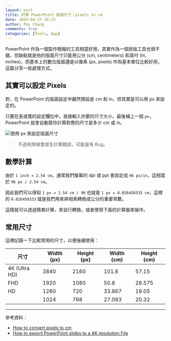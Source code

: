 ```yaml
---
layout: post
title: 計算 PowerPoint 版面尺寸：pixels to cm
date: 2024-04-27 19:23
author: Poy Chang
comments: true
categories: [Tools, App]
---
```


PowerPoint 作為一個製作簡報的工具相當好用，其實作為一個排版工具也很不錯，但缺點就是他的版面尺寸只能用公分 (cm, centimeters) 和英吋 (in, inches)，而基本上的數位版面還是以像素 (px, pixels) 作為基本單位比較好用，這篇分享一些處理方式。

## 其實可以設定 Pixels

對，在 PowerPoint 的版面設定中雖然預設是 cm 和 in，但其實是可以用 px 來設定的。

只要在長或寬的設定欄位中，直接輸入你要的尺寸大小，最後補上一個 `px`，PowerPoint 就會自動幫你計算對應的尺寸是多少 cm 或 in。

![使用 px 來設定版面尺寸](https://i.imgur.com/wFCfP2Q.png)

> 不過有時候會發生計算錯誤，可能是有 Bug。

## 數學計算

由於 `1 inch = 2.54 cm`，通常我們螢幕的 dpi 或 ppi 會設定成 `96 px/in`，這相當於 `96 px / 2.54 cm`。

因此我們可以得知 `1 px = 2.54 cm / 96` 也就是 `1 px = 0.026458333 cm`，這裡的 `0.026458333` 就是我們用來將相素轉換成公分的重要常數。

這樣就可以透過簡單計算，來自行轉換，或者使用下面的計算器來操作。

<div id="app"></div>

<script>
    // 獲取 div 容器的引用
    const appDiv = document.getElementById('app');

    // 建立 Width 欄位
    const widthLabel = document.createElement('label');
    widthLabel.textContent = 'Width: ';
    const widthInput = document.createElement('input');
    widthInput.type = 'text';
    widthInput.placeholder = 'Width';
    widthLabel.appendChild(widthInput);
    appDiv.appendChild(widthLabel);

    // 間隔
    appDiv.appendChild(document.createElement('br'));

    // 建立 Height 欄位
    const heightLabel = document.createElement('label');
    heightLabel.textContent = 'Height: ';
    const heightInput = document.createElement('input');
    heightInput.type = 'text';
    heightInput.placeholder = 'Height';
    heightLabel.appendChild(heightInput);
    appDiv.appendChild(heightLabel);

    // 間隔
    appDiv.appendChild(document.createElement('br'));

    // 顯示處理
    const widthOutput = document.createElement('h2');
    const heightOutput = document.createElement('h2');
    appDiv.appendChild(widthOutput);
    appDiv.appendChild(heightOutput);

    // 處理輸入改變的事件函數
    function handleInput() {
        const rate = 0.026458333;
        const width = parseFloat(widthInput.value);
        const height = parseFloat(heightInput.value);

        // 確保兩個值都是數字
        if (!isNaN(width)) {
            widthOutput.textContent = `Width: ${width * rate} cm`;
        } else {
            widthOutput.textContent = '';
        }
        if (!isNaN(height)) {
            heightOutput.textContent = `Height: ${height * rate} cm`;
        } else {
            heightOutput.textContent = '';
        }
    }

    // 為兩個輸入欄位添加輸入事件監聽器
    heightInput.addEventListener('input', handleInput);
    widthInput.addEventListener('input', handleInput);
</script>

## 常用尺寸

這裡記錄一下比較常用的尺寸，以便後續使用：

| 尺寸          | Width (px) | Height (px) | Width (cm) | Height (cm) |
| ------------- | ---------- | ----------- | ---------- | ----------- |
| 4K (Ultra HD) | 3840       | 2160        | 101.6      | 57.15       |
| FHD           | 1920       | 1080        | 50.8       | 28.575      |
| HD            | 1280       | 720         | 33.867     | 19.05       |
|               | 1024       | 768         | 27.093     | 20.32       |

---

參考資料：

* [How to convert pixels to cm](https://www.youtube.com/watch?v=tlQ9Sh1jYAA)
* [How to export PowerPoint slides to a 4K resolution File](https://www.youtube.com/watch?v=ME0HN8Q8TE4)